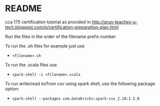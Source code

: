 # README #

cca 175 certification tutorial as provided in http://arun-teaches-u-tech.blogspot.com/p/certification-preparation-plan.html

Run the files in the order of the filename prefix number

To run the .sh files for example just use 
+ `<filename>.sh`

To run the .scala files use  
+ `spark-shell -i <filaname>.scala`

To run write/read to/from  csv using spark shell, use the following package option:
+ `spark-shell --packages com.databricks:spark-csv_2.10:1.5.0`
